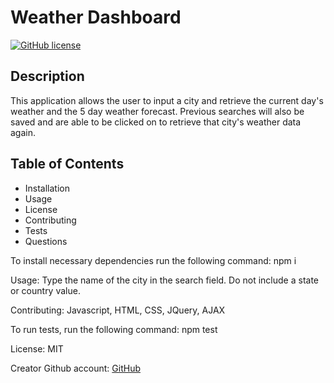 
  # Weather Dashboard
  [![GitHub license](https://img.shields.io/badge/license-MIT-blue.svg)](https://github.com/tsbolty/weather-dashboard)
  
  ## Description
  This application allows the user to input a city and retrieve the current day's weather and the 5 day weather forecast. Previous searches will also be saved and are able to be clicked on to retrieve that city's weather data again.

  ## Table of Contents

  * Installation
  * Usage
  * License
  * Contributing
  * Tests
  * Questions
  

  To install necessary dependencies run the following command: npm i

  Usage: 
  Type the name of the city in the search field. Do not include a state or country value.

  Contributing: 
  Javascript, HTML, CSS, JQuery, AJAX
  
  To run tests, run the following command: 
  npm test
  
  License: 
  MIT
    
  Creator Github account: [GitHub](https://api.github.com/users/tsbolty)
  